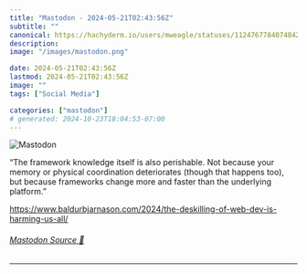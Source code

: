 ```yaml
---
title: "Mastodon - 2024-05-21T02:43:56Z"
subtitle: ""
canonical: https://hachyderm.io/users/mweagle/statuses/112476778407484230
description:
image: "/images/mastodon.png"

date: 2024-05-21T02:43:56Z
lastmod: 2024-05-21T02:43:56Z
image: ""
tags: ["Social Media"]

categories: ["mastodon"]
# generated: 2024-10-23T18:04:53-07:00
---
```

![Mastodon](/images/mastodon.png)

<p>“The framework knowledge itself is also perishable. Not because your memory or physical coordination deteriorates (though that happens too), but because frameworks change more and faster than the underlying platform.”</p><p><a href="https://www.baldurbjarnason.com/2024/the-deskilling-of-web-dev-is-harming-us-all/" target="_blank" rel="nofollow noopener noreferrer" translate="no"><span class="invisible">https://www.</span><span class="ellipsis">baldurbjarnason.com/2024/the-d</span><span class="invisible">eskilling-of-web-dev-is-harming-us-all/</span></a></p>


###### [Mastodon Source 🐘](https://hachyderm.io/@mweagle/112476778407484230)

___
